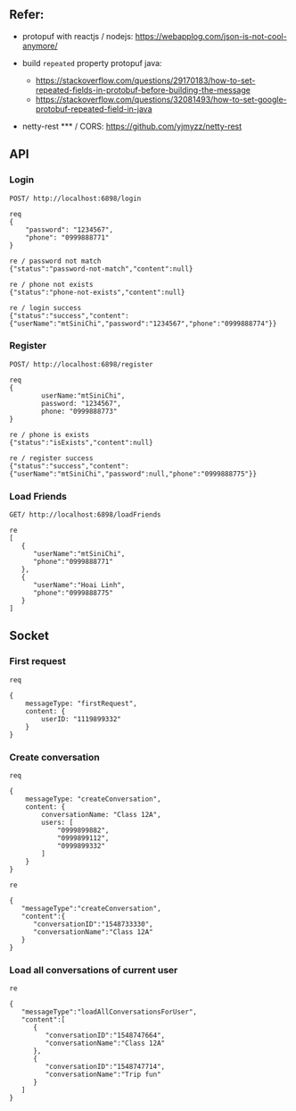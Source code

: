 ## Refer:

- protopuf with reactjs / nodejs: https://webapplog.com/json-is-not-cool-anymore/

- build `repeated` property protopuf java:

  - https://stackoverflow.com/questions/29170183/how-to-set-repeated-fields-in-protobuf-before-building-the-message
  - https://stackoverflow.com/questions/32081493/how-to-set-google-protobuf-repeated-field-in-java


- netty-rest *** / CORS: https://github.com/yjmyzz/netty-rest


## API

### Login

```
POST/ http://localhost:6898/login

req
{
	"password": "1234567",
	"phone": "0999888771"
}

re / password not match
{"status":"password-not-match","content":null}

re / phone not exists
{"status":"phone-not-exists","content":null}

re / login success
{"status":"success","content":{"userName":"mtSiniChi","password":"1234567","phone":"0999888774"}}

```

### Register

```
POST/ http://localhost:6898/register

req
{
        userName:"mtSiniChi",
        password: "1234567",
        phone: "0999888773"
}

re / phone is exists
{"status":"isExists","content":null}

re / register success
{"status":"success","content":{"userName":"mtSiniChi","password":null,"phone":"0999888775"}}

```

### Load Friends

```
GET/ http://localhost:6898/loadFriends

re
[
   {
      "userName":"mtSiniChi",
      "phone":"0999888771"
   },
   {
      "userName":"Hoai Linh",
      "phone":"0999888775"
   }
]

```

## Socket

### First request

```
req

{
	messageType: "firstRequest",
	content: {
		userID: "1119899332"
	}
}

```

### Create conversation

```
req

{
    messageType: "createConversation",
    content: {
        conversationName: "Class 12A",
        users: [
            "0999899882",
            "0999899112",
            "0999899332"
        ]
    }
}

re

{
   "messageType":"createConversation",
   "content":{
      "conversationID":"1548733330",
      "conversationName":"Class 12A"
   }
}

```

###  Load all conversations of current user

```
re

{
   "messageType":"loadAllConversationsForUser",
   "content":[
      {
         "conversationID":"1548747664",
         "conversationName":"Class 12A"
      },
      {
         "conversationID":"1548747714",
         "conversationName":"Trip fun"
      }
   ]
}

```